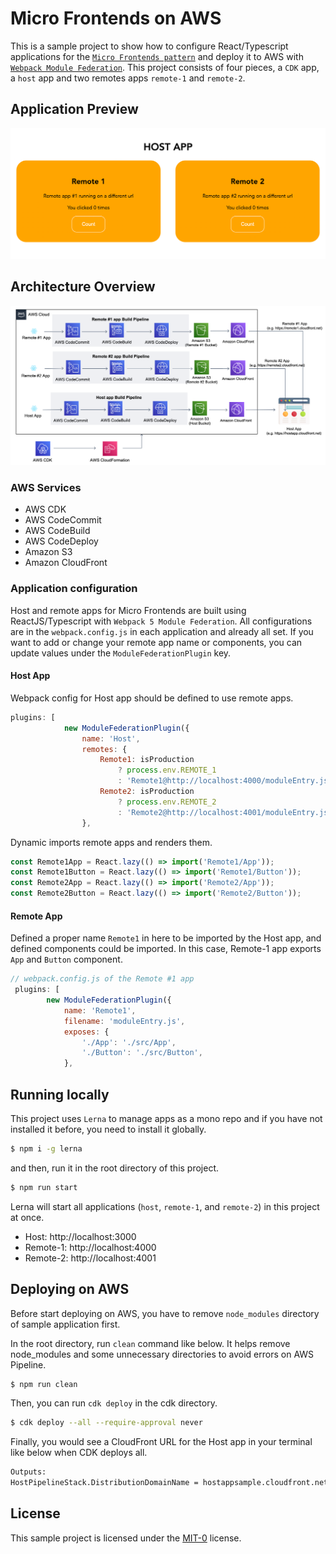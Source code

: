 # Micro Frontends on AWS

This is a sample project to show how to configure React/Typescript applications for the [`Micro Frontends pattern`](https://microfrontends.com/) and deploy it to AWS with [`Webpack Module Federation`](https://webpack.js.org/concepts/module-federation/).
This project consists of four pieces, a `CDK` app, a `host` app and two remotes apps `remote-1` and `remote-2`.

## Application Preview

![ScreenShot!](/host/public/application_preview.png 'ScreenShot')

## Architecture Overview

![Architecture!](/host/public/mfe_architecture.png 'Architecture')

### AWS Services

-   AWS CDK
-   AWS CodeCommit
-   AWS CodeBuild
-   AWS CodeDeploy
-   Amazon S3
-   Amazon CloudFront

### Application configuration

Host and remote apps for Micro Frontends are built using ReactJS/Typescript with `Webpack 5 Module Federation`.
All configurations are in the `webpack.config.js` in each application and already all set.
If you want to add or change your remote app name or components, you can update values under the `ModuleFederationPlugin` key.

#### Host App

Webpack config for Host app should be defined to use remote apps.

```js
plugins: [
            new ModuleFederationPlugin({
                name: 'Host',
                remotes: {
                    Remote1: isProduction
                        ? process.env.REMOTE_1
                        : 'Remote1@http://localhost:4000/moduleEntry.js',
                    Remote2: isProduction
                        ? process.env.REMOTE_2
                        : 'Remote2@http://localhost:4001/moduleEntry.js',
                },
```

Dynamic imports remote apps and renders them.

```typescript
const Remote1App = React.lazy(() => import('Remote1/App'));
const Remote1Button = React.lazy(() => import('Remote1/Button'));
const Remote2App = React.lazy(() => import('Remote2/App'));
const Remote2Button = React.lazy(() => import('Remote2/Button'));
```

#### Remote App

Defined a proper name `Remote1` in here to be imported by the Host app, and defined components could be imported.
In this case, Remote-1 app exports `App` and `Button` component.

```js
// webpack.config.js of the Remote #1 app
 plugins: [
        new ModuleFederationPlugin({
            name: 'Remote1',
            filename: 'moduleEntry.js',
            exposes: {
                './App': './src/App',
                './Button': './src/Button',
            },
```

## Running locally

This project uses `Lerna` to manage apps as a mono repo and if you have not installed it before, you need to install it globally.

```bash
$ npm i -g lerna
```

and then, run it in the root directory of this project.

```bash
$ npm run start
```

Lerna will start all applications (`host`, `remote-1`, and `remote-2`) in this project at once.

-   Host: http://localhost:3000
-   Remote-1: http://localhost:4000
-   Remote-2: http://localhost:4001

## Deploying on AWS

Before start deploying on AWS, you have to remove `node_modules` directory of sample application first.

In the root directory, run `clean` command like below. It helps remove node_modules and some unnecessary directories to avoid errors on AWS Pipeline.

```bash
$ npm run clean
```

Then, you can run `cdk deploy` in the cdk directory.

```bash
$ cdk deploy --all --require-approval never
```

Finally, you would see a CloudFront URL for the Host app in your terminal like below when CDK deploys all.

```bash
Outputs:
HostPipelineStack.DistributionDomainName = hostappsample.cloudfront.net
```

## License

This sample project is licensed under the [MIT-0](https://github.com/aws/mit-0) license.

